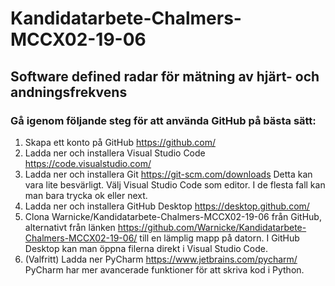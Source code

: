 # Kandidatarbete-Chalmers-MCCX02-19-06
## Software defined radar för mätning av hjärt- och andningsfrekvens

### Gå igenom följande steg för att använda GitHub på bästa sätt:

1. Skapa ett konto på GitHub https://github.com/
2. Ladda ner och installera Visual Studio Code https://code.visualstudio.com/
3. Ladda ner och installera Git https://git-scm.com/downloads Detta kan vara lite besvärligt. Välj Visual Studio Code som editor. I de flesta fall kan man bara trycka ok eller next.
4. Ladda ner och installera GitHub Desktop https://desktop.github.com/
5. Clona Warnicke/Kandidatarbete-Chalmers-MCCX02-19-06 från GitHub, alternativt från länken https://github.com/Warnicke/Kandidatarbete-Chalmers-MCCX02-19-06/ till en lämplig mapp på datorn. I GitHub Desktop kan man öppna filerna direkt i Visual Studio Code.
6. (Valfritt) Ladda ner PyCharm https://www.jetbrains.com/pycharm/ PyCharm har mer avancerade funktioner för att skriva kod i Python.
